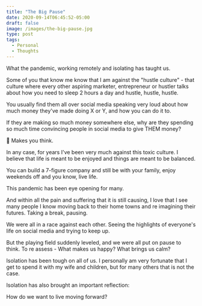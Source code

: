 ```yaml
---
title: "The Big Pause"
date: 2020-09-14T06:45:52-05:00
draft: false
image: /images/the-big-pause.jpg
type: post
tags:
  - Personal
  - Thoughts
---
```


What the pandemic, working remotely and isolating has taught us.

<!--more-->

Some of you that know me know that I am against the "hustle culture" - that culture where every other aspiring marketer, entrepreneur or hustler talks about how you need to sleep 2 hours a day and hustle, hustle, hustle.

You usually find them all over social media speaking very loud about how much money they've made doing X or Y, and how you can do it to.

If they are making so much money somewhere else, why are they spending so much time convincing people in social media to give THEM money?

🤔 Makes you think.

In any case, for years I've been very much against this toxic culture. I believe that life is meant to be enjoyed and things are meant to be balanced.

You can build a 7-figure company and still be with your family, enjoy weekends off and you know, live life.

This pandemic has been eye opening for many.

And within all the pain and suffering that it is still causing, I love that I see many people I know moving back to their home towns and re imagining their futures. Taking a break, pausing.

We were all in a race against each other. Seeing the highlights of everyone's life on social media and trying to keep up.

But the playing field suddenly leveled, and we were all put on pause to think. To re assess - What makes us happy? What brings us calm?

Isolation has been tough on all of us. I personally am very fortunate that I get to spend it with my wife and children, but for many others that is not the case.

Isolation has also brought an important reflection:

How do we want to live moving forward?
